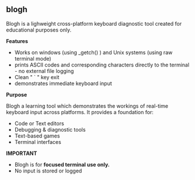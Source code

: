## blogh
Blogh is a lighweight cross-platform keyboard diagnostic tool created for educational purposes only. 

**Features**
* Works on windows (using _getch() ) and Unix systems (using raw terminal mode)
* prints ASCII codes and corresponding characters directly to the terminal - no external file logging
* Clean " ` " key exit
* demonstrates immediate keyboard input

**Purpose**

Blogh a learning tool which demonstrates the workings of real-time keyboard input across platforms.
It provides a foundation for:
* Code or Text editors
* Debugging & diagnostic tools
* Text-based games
* Terminal interfaces

**IMPORTANT** 
* Blogh is for **focused terminal use only.**
* No input is stored or logged
